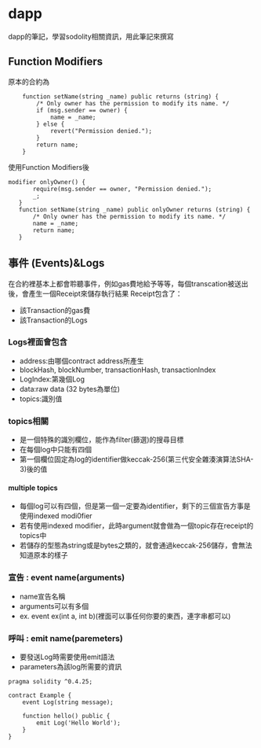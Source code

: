 # dapp
dapp的筆記，學習sodolity相關資訊，用此筆記來撰寫
## Function Modifiers
原本的合約為

```
	function setName(string _name) public returns (string) {
	    /* Only owner has the permission to modify its name. */
		if (msg.sender == owner) {
			name = _name;
		} else {
			revert("Permission denied.");
		}
		return name;
	}
  ```
  
 使用Function Modifiers後
 
 ```
 modifier onlyOwner() {
        require(msg.sender == owner, "Permission denied.");
        _;
    }
	function setName(string _name) public onlyOwner returns (string) {
	    /* Only owner has the permission to modify its name. */
		name = _name;
		return name;
	}
  ```
  
 ## 事件 (Events)&Logs
  在合約裡基本上都會聆聽事件，例如gas費地給予等等，每個transcation被送出後，會產生一個Receipt來儲存執行結果
  Receipt包含了：
  * 該Transaction的gas費
  * 該Transaction的Logs
  
### Logs裡面會包含
  * address:由哪個contract address所產生
  * blockHash, blockNumber, transactionHash, transactionIndex
  * LogIndex:第幾個Log
  * data:raw data (32 bytes為單位)
  * topics:識別值
  
### topics相關
  * 是一個特殊的識別欄位，能作為filter(篩選)的搜尋目標
  * 在每個log中只能有四個
  * 第一個欄位固定為log的identifier做keccak-256(第三代安全雜湊演算法SHA-3)後的值

#### multiple topics
  * 每個log可以有四個，但是第一個一定要為identifier，剩下的三個宣告方事是使用indexed modi0fier
  * 若有使用indexed modifier，此時argument就會做為一個topic存在receipt的topics中
  * 若儲存的型態為string或是bytes之類的，就會通過keccak-256儲存，會無法知道原本的樣子

### 宣告 : event name(arguments)
  * name宣告名稱
  * arguments可以有多個
  * ex. event ex(int a, int b)(裡面可以事任何你要的東西，連字串都可以) 
### 呼叫 : emit name(paremeters)
  * 要發送Log時需要使用emit語法
  * parameters為該log所需要的資訊

```
pragma solidity ^0.4.25;

contract Example {
    event Log(string message);

    function hello() public {
        emit Log('Hello World');
    }
}
```


